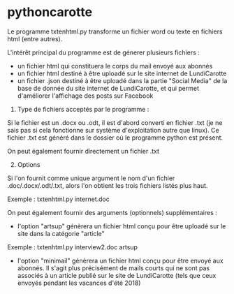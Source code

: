 # pythoncarotte

Le programme txtenhtml.py transforme un fichier word ou texte en fichiers html (entre autres).

L'intérêt principal du programme est de génerer plusieurs fichiers :

- un fichier html qui constituera le corps du mail envoyé aux abonnés
- un fichier html destiné à être uploadé sur le site internet de LundiCarotte
- un fichier .json destiné à être uploadé dans la partie "Social Media" de la base de donnée du site internet de LundiCarotte, et qui permet d'améliorer l'affichage des posts sur Facebook

1) Type de fichiers acceptés par le programme :

Si le fichier est un .docx ou .odt, il est d'abord converti en fichier .txt (je ne sais pas si cela fonctionne sur système d'exploitation autre que linux). 
Ce fichier .txt est généré dans le dossier où le programme python est présent.

On peut également fournir directement un fichier .txt

2) Options

Si l'on fournit comme unique argument le nom d'un fichier .doc/.docx/.odt/.txt, alors l'on obtient les trois fichiers listés plus haut.

Exemple : txtenhtml.py internet.doc

On peut également fournir des arguments (optionnels) supplémentaires :

- l'option "artsup" génèrera un fichier html conçu pour être uploadé sur le site dans la catégorie "article"

Exemple : txtenhtml.py interview2.doc artsup

- l'option "minimail" génèrera un fichier html conçu pour être envoyé aux abonnés. Il s'agit plus précisément de mails courts qui ne sont pas associés à un article publié sur le site de LundiCarotte (tels que ceux envoyés pendant les vacances d'été 2018)
